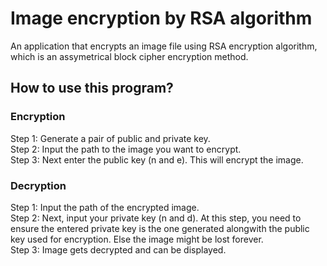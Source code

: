 # Image encryption by RSA algorithm

An application that encrypts an image file using RSA encryption algorithm, which is an assymetrical block cipher encryption method.

## How to use this program?

### Encryption

Step 1: Generate a pair of public and private key.\
Step 2: Input the path to the image you want to encrypt.\
Step 3: Next enter the public key (n and e). This will encrypt the image.

### Decryption

Step 1: Input the path of the encrypted image.\
Step 2: Next, input your private key (n and d). At this step, you need to ensure the entered private key is the one generated alongwith the public key used for encryption. Else the image might be lost forever.\
Step 3: Image gets decrypted and can be displayed.
